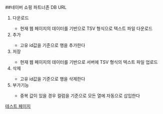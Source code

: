 ##네이버 쇼핑 파트너존 DB URL
<ol>
  <li>다운로드</li>
  <ul>
    <li>현재 웹 페이지의 데이터를 기반으로 TSV 형식으로 텍스트 파일 다운로드</li>
  </ul>
  <li>추가</li>
  <ul>
      <li>고유 id값을 기준으로 행을 추가한다</strong></li>
  </ul>
  <li>저장</li>
  <ul>
        <li>현재 웹 페이지의 데이터를 기반으로 서버에 TSV 형식의 텍스트 파일 업로드</strong></li>
  </ul>
  <li>삭제</li>
  <ul>
        <li>고유 id값을 기준으로 행을 삭제한다</strong></li>
  </ul>
  <li>부가기능</li>
  <ul>
        <li>중복 값이 있을 경우 컬럼을 기준으로 모든 열에 자동으로 삽입한다</strong></li>
  </ul>
</ol>


[테스트 페이지](http://222.239.249.154/navershopping.html)


